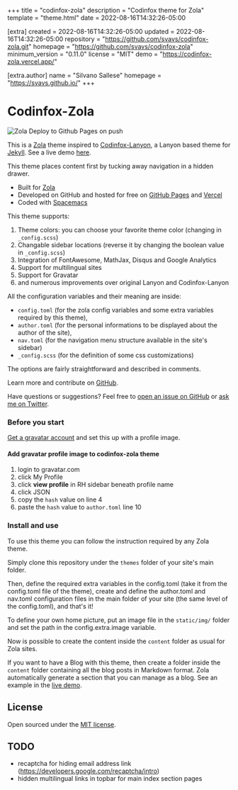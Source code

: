 
+++
title = "codinfox-zola"
description = "Codinfox theme for Zola"
template = "theme.html"
date = 2022-08-16T14:32:26-05:00

[extra]
created = 2022-08-16T14:32:26-05:00
updated = 2022-08-16T14:32:26-05:00
repository = "https://github.com/svavs/codinfox-zola.git"
homepage = "https://github.com/svavs/codinfox-zola"
minimum_version = "0.11.0"
license = "MIT"
demo = "https://codinfox-zola.vercel.app/"

[extra.author]
name = "Silvano Sallese"
homepage = "https://svavs.github.io/"
+++        

# Codinfox-Zola

![Zola Deploy to Github Pages on push](https://github.com/svavs/codinfox-zola/workflows/Zola%20Deploy%20to%20Pages%20on%20push/badge.svg?branch=master)

This is a [Zola](https://www.getzola.com) theme inspired to [Codinfox-Lanyon](https://codinfox.github.com/), a Lanyon based theme for [Jekyll](http://jekyllrb.com). See a live demo [here](https://codinfox-zola.vercel.app/).

This theme places content first by tucking away navigation in a hidden drawer.

* Built for [Zola](https://www.getzola.com)
* Developed on GitHub and hosted for free on [GitHub Pages](https://pages.github.com) and [Vercel](https://vercel.com)
* Coded with [Spacemacs](https://www.spacemacs.org)

This theme supports:

1. Theme colors: you can choose your favorite theme color (changing in `_config.scss`)
2. Changable sidebar locations (reverse it by changing the boolean value in `_config.scss`)
3. Integration of FontAwesome, MathJax, Disqus and Google Analytics
4. Support for multilingual sites
5. Support for Gravatar
6. and numerous improvements over original Lanyon and Codinfox-Lanyon

All the configuration variables and their meaning are inside:

- `config.toml` (for the zola config variables and some extra variables required by this theme),
- `author.toml` (for the personal informations to be displayed about the author of the site),
- `nav.toml` (for the navigation menu structure available in the site's sidebar)
- `_config.scss` (for the definition of some css customizations)

The options are fairly straightforward and described in comments.

Learn more and contribute on [GitHub](https://github.com/svavs/codinfox-zola).

Have questions or suggestions? Feel free to [open an issue on GitHub](https://github.com/svavs/codinfox-zola/issues/new) or [ask me on Twitter](https://twitter.com/svavs).

### Before you start

[Get a gravatar account](https://gravatar.com) and set this up with a profile image.

#### Add gravatar profile image to codinfox-zola theme

1. login to gravatar.com
2. click My Profile
3. click **view profile** in RH sidebar beneath profile name
4. click JSON
5. copy the `hash` value on line 4
6. paste the `hash` value to `author.toml` line 10


### Install and use

To use this theme you can follow the instruction required by any Zola theme.

Simply clone this repository under the `themes` folder of your site's main folder.

Then, define the required extra variables in the config.toml (take it from the config.toml file of the theme), create and define the author.toml and nav.toml configuration files in the main folder of your site (the same level of the config.toml), and that's it!

To define your own home picture, put an image file in the `static/img/` folder and set the path in the config.extra.image variable.

Now is possible to create the content inside the `content` folder as usual for Zola sites.

If you want to have a Blog with this theme, then create a folder inside the `content` folder containing all the blog posts in Markdown format. Zola automatically generate a section that you can manage as a blog. See an example in the [live demo](https://codinfox-zola.vercel.app/blog/).


 
## License

Open sourced under the [MIT license](LICENSE.md).


## TODO
 - recaptcha for hiding email address link (https://developers.google.com/recaptcha/intro)
 - hidden multilingual links in topbar for main index section pages

        